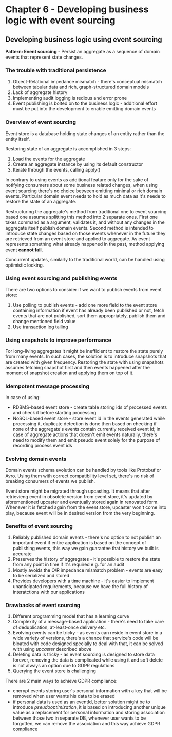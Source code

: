 # Chapter 6 - Developing business logic with event sourcing

## Developing business logic using event sourcing

**Pattern: Event sourcing** - Persist an aggregate as a sequence of domain events that represent state changes.

### The trouble with traditional persistence

1. Object-Relational impedance mismatch - there's conceptual mismatch between tabular data and rich, graph-structured domain models
2. Lack of aggregate history
3. Implementing audit logging is redious and error prone
4. Event publishing is bolted on to the business logic - additional effort must be put into the development to enable emitting domain events

### Overview of event sourcing

Event store is a database holding state changes of an entity rather than the entity itself.

Restoring state of an aggregate is accomplished in 3 steps:
1. Load the events for the aggregate
2. Create an aggregate instance by using its default constructor
3. Iterate through the events, calling apply()

In contrary to using events as additional feature only for the sake of notifying consumers about some business related changes, when using event sourcing there's no choice between emitting minimal or rich domain events. Particular domain event needs to hold as much data as it's neede to restore the state of an aggregate.

Restructuring the aggregate's method from traditional one to event sourcing based one assumes splitting this method into 2 separate ones. First one takes command as a argument, validates it, and without any changes in the aggregate itself publish domain events. Second method is intended to introduce state changes based on those events whenever in the future they are retrieved from an event store and applied to aggregate. As event represents something what already happened in the past, method applying event **cannot fail**.

Concurrent updates, similarly to the traditional world, can be handled using optimistic locking. 

### Using event sourcing and publishing events

There are two options to consider if we want to publish events from event store:
1. Use polling to publish events - add one more field to the event store containing information if event has already been published or not, fetch events that are not published, sort them appropriately, publish them and change mentioned field value
2. Use transaction log tailing

### Using snapshots to improve performance

For long-living aggregates it might be inefficient to restore the state purely from many events. In such cases, the solution is to introduce snapshots that are created with given frequency. Restoring the state with using snapshots assumes fetching snapshot first and then events happened after the moment of snapshot creation and applying them on top of it.

### Idempotent message processing

In case of using:
- RDBMS-based event store - create table storing ids of processed events and check it before starting processing
- NoSQL-based event store - store event id in the events generated while processing it, duplicate detection is done then based on checking if none of the aggregate's events contain currently received event id; in case of aggregate actions that doesn't emit events naturally, there's need to modify them and emit pseudo event solely for the purpose of recording process event ids 

### Evolving domain events

Domain events schema evolution can be handled by tools like Protobuf or Avro. Using them with correct compatibility level set, there's no risk of breaking consumers of events we publish.

Event store might be migrated through upcasting. It means that after retrievieng event in obsolete version from event store, it's updated by aforementioned upcaster and eventually stored again in renovated form. Whenever it is fetched again from the event store, upcaster won't come into play, because event will be in desired version from the very beginning.

### Benefits of event sourcing

1. Reliably published domain events - there's no option to not publish an important event if entire application is based on the concept of publishing events, this way we gain guarantee that history we built is accurate
2. Preserves the history of aggregates - it's possible to restore the state from any point in time if it's required e.g. for an audit
3. Mostly avoids the O/R impedance mismatch problem - events are easy to be serialized and stored
4. Provides developers with a time machine - it's easier to implement unanticipated requirements, because we have the full history of interatctions with our applications

### Drawbacks of event sourcing

1. Different programming model that has a learning curve
2. Complexity of a message-based application - there's need to take care of deduplication, at-least-once delivery etc.
3. Evolving events can be tricky - as events can reside in event store in a wide variety of versions, there's a chance that service's code will be bloated with code designed specially to deal with that, it can be solved with using *upcaster* described above
4. Deleting data is tricky - as event sourcing is designed to store data forever, removing the data is complicated while using it and soft delete is not always an option due to GDPR regulations
5. Querying the event store is challenging

There are 2 main ways to achieve GDPR compliance:
- encrypt events storing user's personal information with a key that will be removed when user wants his data to be erased
- if personal data is used as an eventId, better solution might be to introduce *pseudooptimization*, it is based on introducing another unique value as a replacement for personal information and storing association between those two in separate DB, whenever user wants to be forgotten, we can remove the association and this way achieve GDPR compliance
